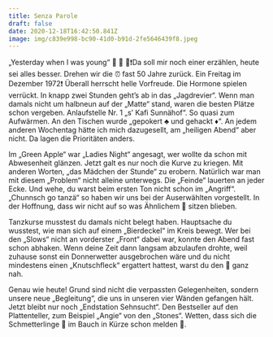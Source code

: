 ```yaml
---
title: Senza Parole
draft: false
date: 2020-12-18T16:42:50.841Z
image: img/c839e998-bc90-41d0-b91d-2fe5646439f8.jpeg
---
```

„Yesterday when I was young“ 🤭 🙈 🤫❗️Da soll mir noch einer erzählen, heute sei alles besser. Drehen wir die ⏰ fast 50 Jahre zurück. Ein Freitag im Dezember 1972❗️ Überall herrscht helle Vorfreude. Die Hormone spielen verrückt. In knapp zwei Stunden geht’s ab in das „Jagdrevier“. Wenn man damals nicht um halbneun auf der „Matte“ stand, waren die besten Plätze schon vergeben. Anlaufstelle Nr. 1 „s’ Kafi Sunnähof“. So quasi zum Aufwärmen. An den Tischen wurde „gepokert ♣️ und gehackt ♦️“. An jedem anderen Wochentag hätte ich mich dazugesellt, am „heiligen Abend“ aber nicht. Da lagen die Prioritäten anders. 

Im „Green Apple“ war „Ladies Night“ angesagt, wer wollte da schon mit Abwesenheit glänzen. Jetzt galt es nur noch die Kurve zu kriegen. Mit anderen Worten, „das Mädchen der Stunde“ zu erobern. Natürlich war man mit diesem „Problem“ nicht alleine unterwegs. Die „Feinde“ lauerten an jeder Ecke. Und wehe, du warst beim ersten Ton nicht schon im „Angriff“. „Chunnsch go tanzä“ so haben wir uns bei der Auserwählten vorgestellt. In der Hoffnung, dass wir nicht auf so was Ähnlichem 🧺 sitzen blieben.

Tanzkurse musstest du damals nicht belegt haben. Hauptsache du wusstest, wie man sich auf einem „Bierdeckel“ im Kreis bewegt. Wer bei den „Slows“ nicht an vorderster „Front“ dabei war, konnte den Abend fast schon abhaken. Wenn deine Zeit dann langsam abzulaufen drohte, weil zuhause sonst ein Donnerwetter ausgebrochen wäre und du nicht mindestens einen „Knutschfleck“ ergattert hattest, warst du den 🥲 ganz nah.

Genau wie heute! Grund sind nicht die verpassten Gelegenheiten, sondern unsere neue „Begleitung“, die uns in unseren vier Wänden gefangen hält. Jetzt bleibt nur noch „Endstation Sehnsucht“.  Den Bestseller auf den Plattenteller, zum Beispiel „Angie“ von den „Stones“. Wetten, dass sich die Schmetterlinge 🦋 im Bauch in Kürze schon melden 🙈.